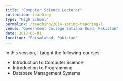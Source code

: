 ```yaml
---
title: "Computer Science Lecturer"
collection: teaching
type: "High School"
permalink: /teaching/2014-spring-teaching-1
venue: "Government College Satiana Road, Pakistan"
date: 2017-05-01
location: "Faisalabad, Pakistan"
---
```


In this session, I taught the following courses:

* Introduction to Computer Science
* Introduction to Programming
* Database Management Systems
